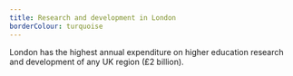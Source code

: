 ```yaml
---
title: Research and development in London
borderColour: turquoise
---
```

London has the highest annual expenditure on higher education research and development of any UK region (£2 billion).